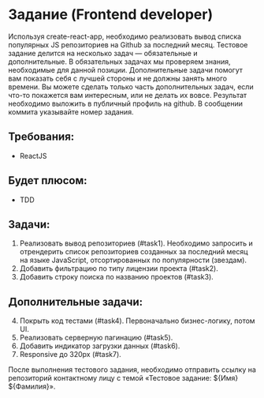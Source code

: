 # Задание (Frontend developer)

Используя create-react-app, необходимо реализовать вывод списка популярных JS репозиториев на Github за последний месяц. Тестовое задание делится на несколько задач — обязательные и дополнительные. В обязательных задачах мы проверяем знания, необходимые для данной позиции. Дополнительные задачи помогут вам показать себя с лучшей стороны и не должны занять много времени. Вы можете сделать только часть дополнительных задач, если что-то покажется вам интересным, или не делать их вовсе. Результат необходимо выложить в публичный профиль на github. В сообщении коммита указывайте номер задания.

## Требования:
* ReactJS

## Будет плюсом:
* TDD

## Задачи:
1. Реализовать вывод репозиториев (#task1). Необходимо запросить и отрендерить список репозиториев созданных за последний месяц на языке JavaScript, отсортированных по популярности (звездам).
2. Добавить фильтрацию по типу лицензии проекта (#task2).
3. Добавить строку поиска по названию проектов (#task3).

## Дополнительные задачи:   
4. Покрыть код тестами (#task4). Первоначально бизнес-логику, потом UI.    
5. Реализовать серверную пагинацию (#task5).    
6. Добавить индикатор загрузки данных (#task6).    
7. Responsive до 320px (#task7).   

После выполнения тестового задания, необходимо отправить ссылку на репозиторий контактному лицу с темой «Тестовое задание: ${Имя} ${Фамилия}».
